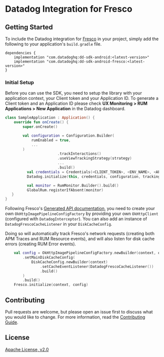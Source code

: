 # Datadog Integration for Fresco

## Getting Started 

To include the Datadog integration for [Fresco][1] in your project, simply add the
following to your application's `build.gradle` file.

```
dependencies {
    implementation "com.datadoghq:dd-sdk-android:<latest-version>"
    implementation "com.datadoghq:dd-sdk-android-fresco:<latest-version>"
}
```

### Initial Setup

Before you can use the SDK, you need to setup the library with your application
context, your Client token and your Application ID. 
To generate a Client token and an Application ID please check **UX Monitoring > RUM Applications > New Application**
in the Datadog dashboard.

```kotlin
class SampleApplication : Application() {
    override fun onCreate() {
        super.onCreate()

        val configuration = Configuration.Builder(
            rumEnabled = true,
            ...
        )
                        .trackInteractions()
                        .useViewTrackingStrategy(strategy)
                        ...
                        .build()
          val credentials = Credentials(<CLIENT_TOKEN>, <ENV_NAME>, <APP_VARIANT_NAME>, <APPLICATION_ID>)
          Datadog.initialize(this, credentials, configuration, trackingConsent)

          val monitor = RumMonitor.Builder().build()
          GlobalRum.registerIfAbsent(monitor)
   }
}
```

Following Fresco's [Generated API documentation][2], you need to create your own `OkHttpImagePipelineConfigFactory` by providing your own `OkHttpClient` (configured with `DatadogInterceptor`). You can also add an instance of `DatadogFrescoCacheListener` in your `DiskCacheConfig`.

Doing so will automatically track Fresco's network requests (creating both APM Traces and RUM Resource events), and will also listen for disk cache errors (creating RUM Error events).

```kotlin
    val config = OkHttpImagePipelineConfigFactory.newBuilder(context, okHttpClient)
        .setMainDiskCacheConfig(
            DiskCacheConfig.newBuilder(context)
                .setCacheEventListener(DatadogFrescoCacheListener())
                .build()
        )
        .build()
    Fresco.initialize(context, config)
```


## Contributing

Pull requests are welcome, but please open an issue first to discuss what you
would like to change. For more information, read the 
[Contributing Guide](../../CONTRIBUTING.md).

## License

[Apache License, v2.0](../../LICENSE)

[1]: https://github.com/facebook/fresco
[2]: https://frescolib.org/docs/index.html
